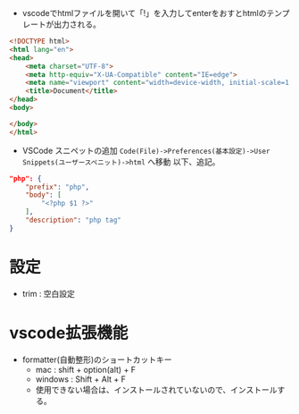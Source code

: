 - vscodeでhtmlファイルを開いて「!」を入力してenterをおすとhtmlのテンプレートが出力される。
```html
<!DOCTYPE html>
<html lang="en">
<head>
    <meta charset="UTF-8">
    <meta http-equiv="X-UA-Compatible" content="IE=edge">
    <meta name="viewport" content="width=device-width, initial-scale=1.0">
    <title>Document</title>
</head>
<body>

</body>
</html>

```


- VSCode スニペットの追加
`Code(File)->Preferences(基本設定)->User Snippets(ユーザースペニット)->html` へ移動
以下、追記。
```json
"php": {
    "prefix": "php",
    "body": [
        "<?php $1 ?>"
    ],
    "description": "php tag"
}
```  

# 設定  
- trim : 空白設定

# vscode拡張機能
- formatter(自動整形)のショートカットキー  
  - mac : shift + option(alt) + F  
  - windows : Shift + Alt + F  
  - 使用できない場合は、インストールされていないので、インストールする。

